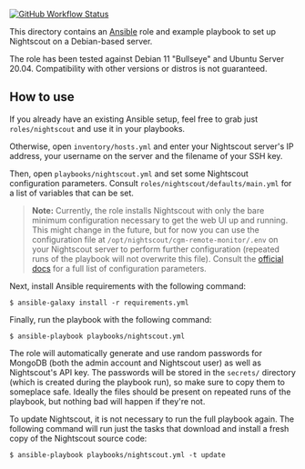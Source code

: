 [![GitHub Workflow Status](https://img.shields.io/github/actions/workflow/status/IndrekHaav/nightscout-debian/lint.yml?branch=main&label=lint)](https://github.com/IndrekHaav/nightscout-debian/actions/workflows/lint.yml)

This directory contains an [Ansible](https://www.ansible.com/) role and example playbook to set up Nightscout on a Debian-based server.

The role has been tested against Debian 11 "Bullseye" and Ubuntu Server 20.04. Compatibility with other versions or distros is not guaranteed.

## How to use

If you already have an existing Ansible setup, feel free to grab just `roles/nightscout` and use it in your playbooks.

Otherwise, open `inventory/hosts.yml` and enter your Nightscout server's IP address, your username on the server and the filename of your SSH key.

Then, open `playbooks/nightscout.yml` and set some Nightscout configuration parameters. Consult `roles/nightscout/defaults/main.yml` for a list of variables that can be set.

> **Note:** Currently, the role installs Nightscout with only the bare minimum configuration necessary to get the web UI up and running. This might change in the future, but for now you can use the configuration file at `/opt/nightscout/cgm-remote-monitor/.env` on your Nightscout server to perform further configuration (repeated runs of the playbook will not overwrite this file). Consult the [official docs](https://github.com/nightscout/cgm-remote-monitor#environment) for a full list of configuration parameters.

Next, install Ansible requirements with the following command:

```shell
$ ansible-galaxy install -r requirements.yml
```

Finally, run the playbook with the following command:

```shell
$ ansible-playbook playbooks/nightscout.yml
```

The role will automatically generate and use random passwords for MongoDB (both the admin account and Nightscout user) as well as Nightscout's API key. The passwords will be stored in the `secrets/` directory (which is created during the playbook run), so make sure to copy them to someplace safe. Ideally the files should be present on repeated runs of the playbook, but nothing bad will happen if they're not.

To update Nightscout, it is not necessary to run the full playbook again. The following command will run just the tasks that download and install a fresh copy of the Nightscout source code:

```shell
$ ansible-playbook playbooks/nightscout.yml -t update
```
